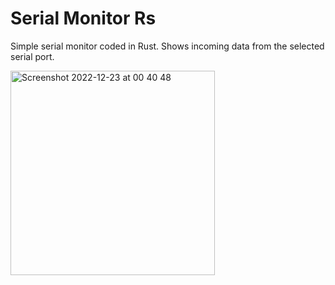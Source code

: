 # Serial Monitor Rs

Simple serial monitor coded in Rust.
Shows incoming data from the selected serial port.

<img width="327" alt="Screenshot 2022-12-23 at 00 40 48" src="https://user-images.githubusercontent.com/10920189/209243745-9c45cd97-3063-4742-961c-8c0b775cbb4d.png">


